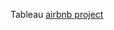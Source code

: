 Tableau
[airbnb project]([http://google.com](https://public.tableau.com/app/profile/missy.sackpraseuth4968/viz/AirBnB_full_project_17037281197500/Dashboard1)https://public.tableau.com/app/profile/missy.sackpraseuth4968/viz/AirBnB_full_project_17037281197500/Dashboard1)
